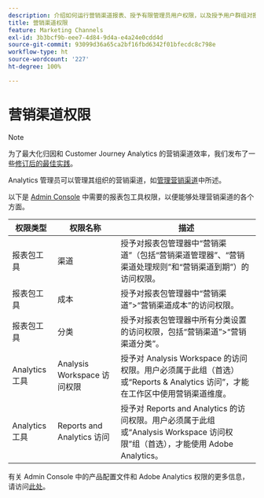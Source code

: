 ```yaml
---
description: 介绍如何运行营销渠道报表、授予有限管理员用户权限，以及授予用户群组对报表的访问权限。
title: 营销渠道权限
feature: Marketing Channels
exl-id: 3b3bcf9b-eee7-4d84-9d4a-e4a24e0cdd4d
source-git-commit: 93099d36a65ca2bf16fbd6342f01bfecdc8c798e
workflow-type: ht
source-wordcount: '227'
ht-degree: 100%

---
```


# 营销渠道权限

>[!NOTE]
>
>为了最大化归因和 Customer Journey Analytics 的营销渠道效率，我们发布了一些[修订后的最佳实践](/help/components/c-marketing-channels/mchannel-best-practices.md)。
>
>Analytics 管理员可以管理其组织的营销渠道，如[管理营销渠道](/help/admin/admin/c-manage-report-suites/c-edit-report-suites/marketing-channels/c-channels.md)中所述。

以下是 [Admin Console](https://adminconsole.adobe.com/) 中需要的报表包工具权限，以便能够处理营销渠道的各个方面。

| 权限类型 | 权限名称 | 描述 |
|---|---|---|
| 报表包工具 | 渠道 | 授予对报表包管理器中“营销渠道”（包括“营销渠道管理器”、“营销渠道处理规则”和“营销渠道到期”）的访问权限。 |
| 报表包工具 | 成本 | 授予对报表包管理器中“营销渠道”>“营销渠道成本”的访问权限。 |
| 报表包工具 | 分类 | 授予对报表包管理器中所有分类设置的访问权限，包括“营销渠道”>“营销渠道分类”。 |
| Analytics 工具 | Analysis Workspace 访问权限 | 授予对 Analysis Workspace 的访问权限。用户必须属于此组（首选）或“Reports &amp; Analytics 访问”，才能在工作区中使用营销渠道维度。 |
| Analytics 工具 | Reports and Analytics 访问 | 授予对 Reports and Analytics 的访问权限。用户必须属于此组或“Analysis Workspace 访问权限”组（首选），才能使用 Adobe Analytics。 |

有关 Admin Console 中的产品配置文件和 Adobe Analytics 权限的更多信息，请访问[此处](https://experienceleague.adobe.com/docs/analytics/admin/admin-console/permissions/product-profile.html?lang=zh-Hans)。
